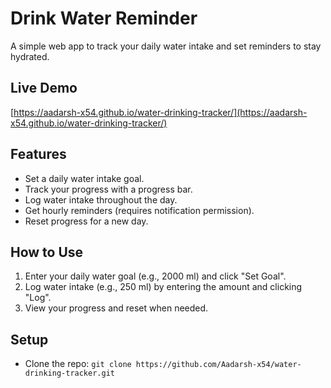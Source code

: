 # Drink Water Reminder

A simple web app to track your daily water intake and set reminders to stay hydrated.

## Live Demo
[https://aadarsh-x54.github.io/water-drinking-tracker/](https://aadarsh-x54.github.io/water-drinking-tracker/)

## Features
- Set a daily water intake goal.
- Track your progress with a progress bar.
- Log water intake throughout the day.
- Get hourly reminders (requires notification permission).
- Reset progress for a new day.

## How to Use
1. Enter your daily water goal (e.g., 2000 ml) and click "Set Goal".
2. Log water intake (e.g., 250 ml) by entering the amount and clicking "Log".
3. View your progress and reset when needed.

## Setup
- Clone the repo: `git clone https://github.com/Aadarsh-x54/water-drinking-tracker.git`